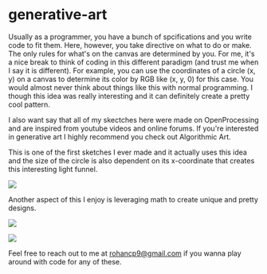# generative-art

Usually as a programmer, you have a bunch of spcifications and you write code to fit them. Here, however, you take directive on what to do or make. The only rules for what's on the canvas are determined by you. For me, it's a nice break to think of coding in this different paradigm (and trust me when I say it is different). For example, you can use the coordinates of a circle (x, y) on a canvas to determine its color by RGB like (x, y, 0) for this case. You would almost never think about things like this with normal programming. I though this idea was really interesting and it can definitely create a pretty cool pattern.

I also want say that all of my skectches here were made on OpenProcessing and are inspired from youtube videos and online forums. If you're interested in generative art I highly recommend you check out Algorithmic Art.

This is one of the first sketches I ever made and it actually uses this idea and the size of the circle is also dependent on its x-coordinate that creates this interesting light funnel.

<img src="https://imgur.com/Do1H240.png" > </img>

Another aspect of this I enjoy is leveraging math to create unique and pretty designs.

<img src="https://imgur.com/oYpcXmE.png" > </img>

<img src="https://imgur.com/PDMTG3t.png" > </img>

Feel free to reach out to me at rohancp9@gmail.com if you wanna play around with code for any of these.
